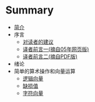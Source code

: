 # Summary

* [简介](README.md)
* 序言
    * [对读者的建议](preface/section0_1.md)
    * [译者前言一(摘自05年网页版)](preface/section0_2.md)
    * [译者前言二(摘自PDF版)](preface/section0_3.md)
* 绪论
* 简单的算术操作和向量运算
    * [逻辑向量](chapter2/section2_4.md)
    * [缺损值](chapter2/section2_5.md)
    * [字符向量](/chapter2/section2_6.md)

